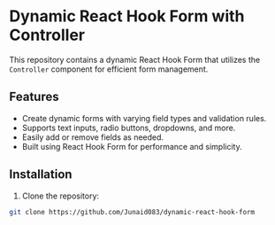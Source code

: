 # Dynamic React Hook Form with Controller

This repository contains a dynamic React Hook Form that utilizes the `Controller` component for efficient form management.

## Features

- Create dynamic forms with varying field types and validation rules.
- Supports text inputs, radio buttons, dropdowns, and more.
- Easily add or remove fields as needed.
- Built using React Hook Form for performance and simplicity.

## Installation

1. Clone the repository:

```bash
git clone https://github.com/Junaid083/dynamic-react-hook-form
